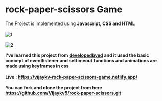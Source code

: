 # rock-paper-scissors Game

The Project is implemented using <b>Javascript<b>, <b>CSS<b> and <b>HTML<b>
<br>
<br>
![1](https://user-images.githubusercontent.com/94985341/197381015-e3d6e650-f273-46ad-908b-afa8792a53ed.PNG)
<br>
<br>
![2](https://user-images.githubusercontent.com/94985341/197381079-20a09443-1ce8-42ba-9186-761f19c69b62.PNG)

I've learned this project from <a href="https://www.youtube.com/c/DevEd" >developedbyed</a> and it used the basic concept of eventlistener and settimeout functions and animations are made using keyframes in css 
<br>
<br>
Live : https://vijaykv-rock-paper-scissors-game.netlify.app/
<br>
<br>
You can fork and clone the project from here https://github.com/Vijaykv5/rock-paper-scissors.git
<br>
<br>


